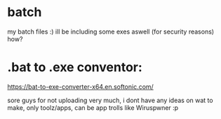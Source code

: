 # batch
my batch files :)
ill be including some exes aswell (for security reasons) how?
# .bat to .exe conventor:
https://bat-to-exe-converter-x64.en.softonic.com/



sore guys for not uploading very much, i dont have any ideas on wat to make, only toolz/apps, can be app trolls like Wiruspwner :p
